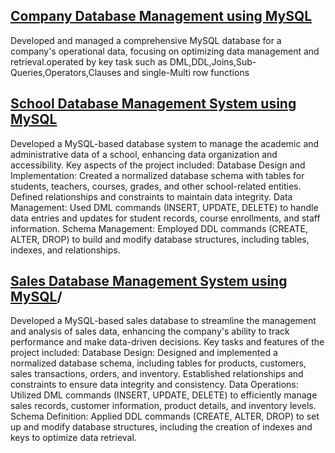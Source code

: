 ## [Company Database Management using MySQL](https://github.com/shakiraa125/MySql/blob/main/SQL.sql)
Developed and managed a comprehensive MySQL database for a company's operational data, focusing on optimizing data management and retrieval.operated by key task such as DML,DDL,Joins,Sub-Queries,Operators,Clauses and single-Multi row functions
## [School Database Management System using MySQL](https://github.com/shakiraa125/MySql/blob/main/SQL%20project1(School%20Dbs).sql)
Developed a MySQL-based database system to manage the academic and administrative data of a school, enhancing data organization and accessibility. Key aspects of the project included:
Database Design and Implementation: Created a normalized database schema with tables for students, teachers, courses, grades, and other school-related entities. Defined relationships and constraints to maintain data integrity.
Data Management: Used DML commands (INSERT, UPDATE, DELETE) to handle data entries and updates for student records, course enrollments, and staff information.
Schema Management: Employed DDL commands (CREATE, ALTER, DROP) to build and modify database structures, including tables, indexes, and relationships.
## [Sales Database Management System using MySQL](https://github.com/shakiraa125/MySql/blob/main/SQL%20priject2(sales%20dbs).sql)/
Developed a MySQL-based sales database to streamline the management and analysis of sales data, enhancing the company's ability to track performance and make data-driven decisions. Key tasks and features of the project included:
Database Design: Designed and implemented a normalized database schema, including tables for products, customers, sales transactions, orders, and inventory. Established relationships and constraints to ensure data integrity and consistency.
Data Operations: Utilized DML commands (INSERT, UPDATE, DELETE) to efficiently manage sales records, customer information, product details, and inventory levels.
Schema Definition: Applied DDL commands (CREATE, ALTER, DROP) to set up and modify database structures, including the creation of indexes and keys to optimize data retrieval.

